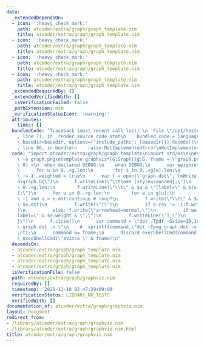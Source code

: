 ```yaml
---
data:
  _extendedDependsOn:
  - icon: ':heavy_check_mark:'
    path: atcoder/extra/graph/graph_template.nim
    title: atcoder/extra/graph/graph_template.nim
  - icon: ':heavy_check_mark:'
    path: atcoder/extra/graph/graph_template.nim
    title: atcoder/extra/graph/graph_template.nim
  - icon: ':heavy_check_mark:'
    path: atcoder/extra/graph/graph_template.nim
    title: atcoder/extra/graph/graph_template.nim
  - icon: ':heavy_check_mark:'
    path: atcoder/extra/graph/graph_template.nim
    title: atcoder/extra/graph/graph_template.nim
  _extendedRequiredBy: []
  _extendedVerifiedWith: []
  _isVerificationFailed: false
  _pathExtension: nim
  _verificationStatusIcon: ':warning:'
  attributes:
    links: []
  bundledCode: "Traceback (most recent call last):\n  File \"/opt/hostedtoolcache/Python/3.10.0/x64/lib/python3.10/site-packages/onlinejudge_verify/documentation/build.py\"\
    , line 71, in _render_source_code_stat\n    bundled_code = language.bundle(stat.path,\
    \ basedir=basedir, options={'include_paths': [basedir]}).decode()\n  File \"/opt/hostedtoolcache/Python/3.10.0/x64/lib/python3.10/site-packages/onlinejudge_verify/languages/nim.py\"\
    , line 86, in bundle\n    raise NotImplementedError\nNotImplementedError\n"
  code: "import atcoder/extra/graph/graph_template\nimport std/os\n\n#dot -Tpng graph.dot\
    \ -o graph.png\ntemplate graphviz*[G:Graph](g:G, fname = \"graph.pdf\", base =\
    \ 0) =\n  when declared DEBUG:\n    when DEBUG:\n      var weighted=false;#,directed=true;\n\
    \      for u in 0..<g.len:\n        for i in 0..<g[u].len:\n          if g[u][i].weight\
    \ != 1: weighted = true\n      var f = open(\"graph.dot\", fmWrite)\n      f.writeLine(\"\
    digraph G{\")\n      f.writeLine(\"\\tnode [style=rounded];\")\n      for u in\
    \ 0..<g.len:\n        f.writeLine(\"\\t\" & $u & \"[label=\" & $(u + base) & \"\
    ];\")\n      for u in 0..<g.len:\n        for e in g[u]:\n          if e.rev !=\
    \ -1 and u > e.dst:continue # loop?\n          f.write(\"\\t\" & $u & \"->\" &\
    \ $e.dst)\n          f.write(\"[\")\n          if e.rev != -1:f.write(\"arrowhead=none,\"\
    )\n          else: f.write(\"arrowhead=normal,\")\n          if weighted:f.write(\"\
    label=\" & $e.weight & \",\")\n          f.writeLine(\"];\")\n      f.writeLine(\"\
    }\")\n      f.close()\n      var command = \"dot -Tpdf -Gsize=10,10\\\\! -Gdpi=100\
    \ graph.dot -o \"\n    #  sprintf(command,\"dot -Tpng graph.dot -o graph%d.png\"\
    ,ct);\n      command &= fname;\n      discard execShellCmd(command)\n      discard\
    \ execShellCmd(\"evince \" & fname)\n"
  dependsOn:
  - atcoder/extra/graph/graph_template.nim
  - atcoder/extra/graph/graph_template.nim
  - atcoder/extra/graph/graph_template.nim
  - atcoder/extra/graph/graph_template.nim
  isVerificationFile: false
  path: atcoder/extra/graph/graphviz.nim
  requiredBy: []
  timestamp: '2021-11-18 02:47:29+09:00'
  verificationStatus: LIBRARY_NO_TESTS
  verifiedWith: []
documentation_of: atcoder/extra/graph/graphviz.nim
layout: document
redirect_from:
- /library/atcoder/extra/graph/graphviz.nim
- /library/atcoder/extra/graph/graphviz.nim.html
title: atcoder/extra/graph/graphviz.nim
---
```

